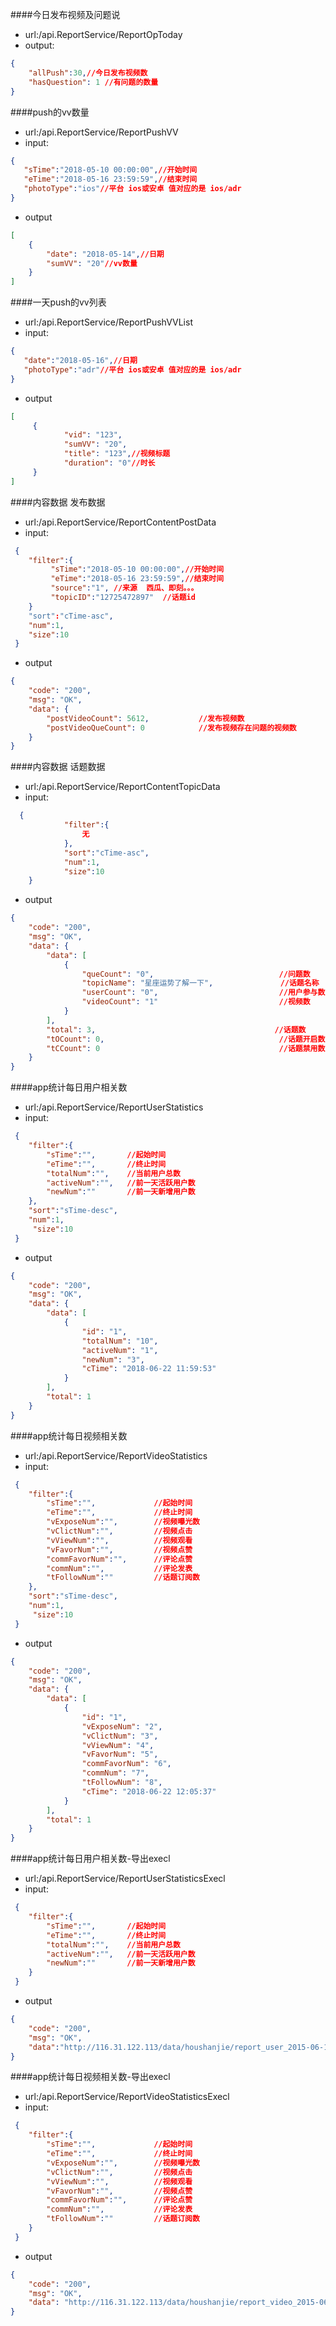 ####今日发布视频及问题说

- url:/api.ReportService/ReportOpToday
- output:
```json
{
    "allPush":30,//今日发布视频数
    "hasQuestion": 1 //有问题的数量
}
```

####push的vv数量

- url:/api.ReportService/ReportPushVV
- input:
```json
{
   "sTime":"2018-05-10 00:00:00",//开始时间
   "eTime":"2018-05-16 23:59:59",//结束时间
   "photoType":"ios"//平台 ios或安卓 值对应的是 ios/adr
}
```
- output
```json
[
    {
        "date": "2018-05-14",//日期
        "sumVV": "20"//vv数量
    }
]
```
####一天push的vv列表

- url:/api.ReportService/ReportPushVVList
- input:
```json
{
   "date":"2018-05-16",//日期
   "photoType":"adr"//平台 ios或安卓 值对应的是 ios/adr
}
```
- output
```json
[
     {
            "vid": "123",
            "sumVV": "20",
            "title": "123",//视频标题
            "duration": "0"//时长
     }
]
```
####内容数据  发布数据

- url:/api.ReportService/ReportContentPostData
- input:
```json
 {
    "filter":{
         "sTime":"2018-05-10 00:00:00",//开始时间
         "eTime":"2018-05-16 23:59:59",//结束时间
         "source":"1", //来源  西瓜、即刻。。。
         "topicID":"12725472897"  //话题id
    }
    "sort":"cTime-asc",
    "num":1,
    "size":10
 }
```
- output
```json
{
    "code": "200",
    "msg": "OK",
    "data": {
        "postVideoCount": 5612,           //发布视频数
        "postVideoQueCount": 0            //发布视频存在问题的视频数
    }
}
```

####内容数据  话题数据

- url:/api.ReportService/ReportContentTopicData
- input:
```json
  {
        	"filter":{
        	    无
            },
            "sort":"cTime-asc",
        	"num":1,
        	"size":10
    }
```
- output
```json
{
    "code": "200",
    "msg": "OK",
    "data": {
        "data": [
            {
                "queCount": "0",                            //问题数
                "topicName": "星座运势了解一下",               //话题名称
                "userCount": "0",                           //用户参与数
                "videoCount": "1"                           //视频数
            }
        ],
        "total": 3,                                        //话题数
        "tOCount": 0,                                       //话题开启数
        "tCCount": 0                                        //话题禁用数
    }
}
```
####app统计每日用户相关数

- url:/api.ReportService/ReportUserStatistics
- input:
```json
 {
 	"filter":{
 		"sTime":"",       //起始时间
 		"eTime":"",       //终止时间
 		"totalNum":"",    //当前用户总数
 		"activeNum":"",   //前一天活跃用户数
 		"newNum":""       //前一天新增用户数
 	},
 	"sort":"sTime-desc",
 	"num":1,
     "size":10
 }
```
- output
```json
{
    "code": "200",
    "msg": "OK",
    "data": {
        "data": [
            {
                "id": "1",
                "totalNum": "10",
                "activeNum": "1",
                "newNum": "3",
                "cTime": "2018-06-22 11:59:53"
            }
        ],
        "total": 1
    }
}
```
####app统计每日视频相关数

- url:/api.ReportService/ReportVideoStatistics
- input:
```json
 {
 	"filter":{
 		"sTime":"",             //起始时间
 		"eTime":"",             //终止时间
 		"vExposeNum":"",        //视频曝光数
 		"vClictNum":"",         //视频点击
 		"vViewNum":"",          //视频观看
 		"vFavorNum":"",         //视频点赞
 		"commFavorNum":"",      //评论点赞
 		"commNum":"",           //评论发表
 		"tFollowNum":""         //话题订阅数
 	},
 	"sort":"sTime-desc",
 	"num":1,
     "size":10
 }
```
- output
```json
{
    "code": "200",
    "msg": "OK",
    "data": {
        "data": [
            {
                "id": "1",
                "vExposeNum": "2",
                "vClictNum": "3",
                "vViewNum": "4",
                "vFavorNum": "5",
                "commFavorNum": "6",
                "commNum": "7",
                "tFollowNum": "8",
                "cTime": "2018-06-22 12:05:37"
            }
        ],
        "total": 1
    }
}
```

####app统计每日用户相关数-导出execl

- url:/api.ReportService/ReportUserStatisticsExecl
- input:
```json
 {
 	"filter":{
 		"sTime":"",       //起始时间
 		"eTime":"",       //终止时间
 		"totalNum":"",    //当前用户总数
 		"activeNum":"",   //前一天活跃用户数
 		"newNum":""       //前一天新增用户数
 	}
 }
```
- output
```json
{
    "code": "200",
    "msg": "OK",
    "data":"http://116.31.122.113/data/houshanjie/report_user_2015-06-15 08:52:32.xlsx"
}
```
####app统计每日视频相关数-导出execl

- url:/api.ReportService/ReportVideoStatisticsExecl
- input:
```json
 {
 	"filter":{
 		"sTime":"",             //起始时间
 		"eTime":"",             //终止时间
 		"vExposeNum":"",        //视频曝光数
 		"vClictNum":"",         //视频点击
 		"vViewNum":"",          //视频观看
 		"vFavorNum":"",         //视频点赞
 		"commFavorNum":"",      //评论点赞
 		"commNum":"",           //评论发表
 		"tFollowNum":""         //话题订阅数
 	}
 }
```
- output
```json
{
    "code": "200",
    "msg": "OK",
    "data": "http://116.31.122.113/data/houshanjie/report_video_2015-06-15 08:52:32.xlsx"
}
```
